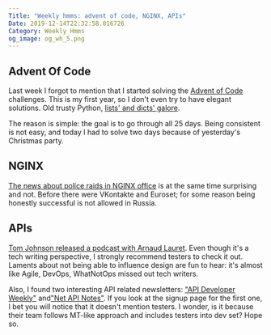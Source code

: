 ```yaml
---
Title: "Weekly hmms: advent of code, NGINX, APIs"
Date: 2019-12-14T22:32:58.016726
Category: Weekly Hmms
og_image: og_wh_5.png
---
```


## Advent Of Code
Last week I forgot to mention that I started solving the [Advent of Code](https://adventofcode.com/) challenges. This is my first year, so I don't even try to have elegant solutions. Old trusty Python, [lists' and dicts' galore](https://github.com/aviskase/advent-of-code).

The reason is simple: the goal is to go through all 25 days. Being consistent is not easy, and today I had to solve two days because of yesterday's Christmas party.

## NGINX

[The news about police raids in NGINX office](https://meduza.io/en/feature/2019/12/13/what-s-yours-is-ours) is at the same time surprising and not. Before there were VKontakte and Euroset; for some reason being honestly successful is not allowed in Russia.

## APIs

[Tom Johnson released a podcast with Arnaud Lauret](https://idratherbewriting.com/blog/api-design-usability-arnaud-lauret-podcast/). Even though it's a tech writing perspective, I strongly recommend testers to check it out. Laments about not being able to influence design are fun to hear: it's almost like Agile, DevOps, WhatNotOps missed out tech writers.

Also, I found two interesting API related newsletters: ["API Developer Weekly"](https://apideveloperweekly.com/) and["Net API Notes"](https://tinyletter.com/NetAPINotes/archive). If you look at the signup page for the first one, I bet you will notice that it doesn't mention testers. I wonder, is it because their team follows MT-like approach and includes testers into dev set? Hope so.
